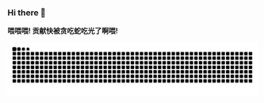 ### Hi there 👋

<!--
**whiterasbk/whiterasbk** is a ✨ _special_ ✨ repository because its `README.md` (this file) appears on your GitHub profile.

Here are some ideas to get you started:

- 🔭 I’m currently working on ...
- 🌱 I’m currently learning ...
- 👯 I’m looking to collaborate on ...
- 🤔 I’m looking for help with ...
- 💬 Ask me about ...
- 📫 How to reach me: ...
- 😄 Pronouns: ...
- ⚡ Fun fact: ...
-->

**喂喂喂! 贡献快被贪吃蛇吃光了啊喂!**

![](https://github.com/whiterasbk/whiterasbk/blob/snake-output/github-contribution-grid-snake.svg)
